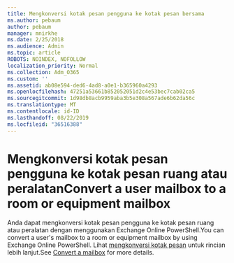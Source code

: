 ```yaml
---
title: Mengkonversi kotak pesan pengguna ke kotak pesan bersama
ms.author: pebaum
author: pebaum
manager: mnirkhe
ms.date: 2/25/2018
ms.audience: Admin
ms.topic: article
ROBOTS: NOINDEX, NOFOLLOW
localization_priority: Normal
ms.collection: Adm_O365
ms.custom: ''
ms.assetid: ab08e594-ded6-4ad8-a0e1-b365960a4293
ms.openlocfilehash: 47251a53661b852052051d2c4e53bec7cab02ca5
ms.sourcegitcommit: 1d98db8acb9959aba3b5e308a567ade6b62da56c
ms.translationtype: MT
ms.contentlocale: id-ID
ms.lasthandoff: 08/22/2019
ms.locfileid: "36516388"
---
```

# <a name="convert-a-user-mailbox-to-a-room-or-equipment-mailbox"></a><span data-ttu-id="10179-102">Mengkonversi kotak pesan pengguna ke kotak pesan ruang atau peralatan</span><span class="sxs-lookup"><span data-stu-id="10179-102">Convert a user mailbox to a room or equipment mailbox</span></span>

<span data-ttu-id="10179-103">Anda dapat mengkonversi kotak pesan pengguna ke kotak pesan ruang atau peralatan dengan menggunakan Exchange Online PowerShell.</span><span class="sxs-lookup"><span data-stu-id="10179-103">You can convert a user's mailbox to a room or equipment mailbox by using Exchange Online PowerShell.</span></span> <span data-ttu-id="10179-104">Lihat [mengkonversi kotak pesan](https://go.microsoft.com/fwlink/p/?LinkId=832875) untuk rincian lebih lanjut.</span><span class="sxs-lookup"><span data-stu-id="10179-104">See [Convert a mailbox](https://go.microsoft.com/fwlink/p/?LinkId=832875) for more details.</span></span> 
  

